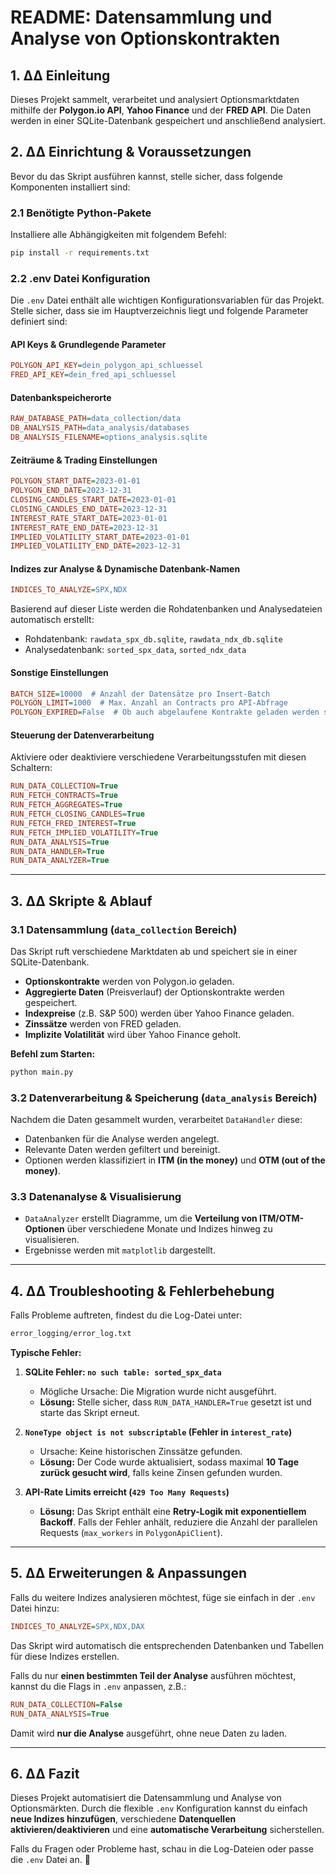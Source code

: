 # README: Datensammlung und Analyse von Optionskontrakten

## **1. ∆∆ Einleitung**
Dieses Projekt sammelt, verarbeitet und analysiert Optionsmarktdaten mithilfe der **Polygon.io API**, **Yahoo Finance** und der **FRED API**. Die Daten werden in einer SQLite-Datenbank gespeichert und anschließend analysiert.

## **2. ∆∆ Einrichtung & Voraussetzungen**
Bevor du das Skript ausführen kannst, stelle sicher, dass folgende Komponenten installiert sind:

### **2.1 Benötigte Python-Pakete**
Installiere alle Abhängigkeiten mit folgendem Befehl:
```bash
pip install -r requirements.txt
```

### **2.2 .env Datei Konfiguration**
Die `.env` Datei enthält alle wichtigen Konfigurationsvariablen für das Projekt. Stelle sicher, dass sie im Hauptverzeichnis liegt und folgende Parameter definiert sind:

#### **API Keys & Grundlegende Parameter**
```ini
POLYGON_API_KEY=dein_polygon_api_schluessel
FRED_API_KEY=dein_fred_api_schluessel
```

#### **Datenbankspeicherorte**
```ini
RAW_DATABASE_PATH=data_collection/data
DB_ANALYSIS_PATH=data_analysis/databases
DB_ANALYSIS_FILENAME=options_analysis.sqlite
```

#### **Zeiträume & Trading Einstellungen**
```ini
POLYGON_START_DATE=2023-01-01
POLYGON_END_DATE=2023-12-31
CLOSING_CANDLES_START_DATE=2023-01-01
CLOSING_CANDLES_END_DATE=2023-12-31
INTEREST_RATE_START_DATE=2023-01-01
INTEREST_RATE_END_DATE=2023-12-31
IMPLIED_VOLATILITY_START_DATE=2023-01-01
IMPLIED_VOLATILITY_END_DATE=2023-12-31
```

#### **Indizes zur Analyse & Dynamische Datenbank-Namen**
```ini
INDICES_TO_ANALYZE=SPX,NDX
```
Basierend auf dieser Liste werden die Rohdatenbanken und Analysedateien automatisch erstellt:
- Rohdatenbank: `rawdata_spx_db.sqlite`, `rawdata_ndx_db.sqlite`
- Analysedatenbank: `sorted_spx_data`, `sorted_ndx_data`

#### **Sonstige Einstellungen**
```ini
BATCH_SIZE=10000  # Anzahl der Datensätze pro Insert-Batch
POLYGON_LIMIT=1000  # Max. Anzahl an Contracts pro API-Abfrage
POLYGON_EXPIRED=False  # Ob auch abgelaufene Kontrakte geladen werden sollen
```

#### **Steuerung der Datenverarbeitung**
Aktiviere oder deaktiviere verschiedene Verarbeitungsstufen mit diesen Schaltern:
```ini
RUN_DATA_COLLECTION=True
RUN_FETCH_CONTRACTS=True
RUN_FETCH_AGGREGATES=True
RUN_FETCH_CLOSING_CANDLES=True
RUN_FETCH_FRED_INTEREST=True
RUN_FETCH_IMPLIED_VOLATILITY=True
RUN_DATA_ANALYSIS=True
RUN_DATA_HANDLER=True
RUN_DATA_ANALYZER=True
```

---

## **3. ∆∆ Skripte & Ablauf**

### **3.1 Datensammlung (`data_collection` Bereich)**
Das Skript ruft verschiedene Marktdaten ab und speichert sie in einer SQLite-Datenbank.
- **Optionskontrakte** werden von Polygon.io geladen.
- **Aggregierte Daten** (Preisverlauf) der Optionskontrakte werden gespeichert.
- **Indexpreise** (z.B. S&P 500) werden über Yahoo Finance geladen.
- **Zinssätze** werden von FRED geladen.
- **Implizite Volatilität** wird über Yahoo Finance geholt.

**Befehl zum Starten:**
```bash
python main.py
```

### **3.2 Datenverarbeitung & Speicherung (`data_analysis` Bereich)**
Nachdem die Daten gesammelt wurden, verarbeitet `DataHandler` diese:
- Datenbanken für die Analyse werden angelegt.
- Relevante Daten werden gefiltert und bereinigt.
- Optionen werden klassifiziert in **ITM (in the money)** und **OTM (out of the money)**.

### **3.3 Datenanalyse & Visualisierung**
- `DataAnalyzer` erstellt Diagramme, um die **Verteilung von ITM/OTM-Optionen** über verschiedene Monate und Indizes hinweg zu visualisieren.
- Ergebnisse werden mit `matplotlib` dargestellt.

---

## **4. ∆∆ Troubleshooting & Fehlerbehebung**
Falls Probleme auftreten, findest du die Log-Datei unter:
```bash
error_logging/error_log.txt
```

**Typische Fehler:**
1. **SQLite Fehler: `no such table: sorted_spx_data`**
   - Mögliche Ursache: Die Migration wurde nicht ausgeführt.
   - **Lösung:** Stelle sicher, dass `RUN_DATA_HANDLER=True` gesetzt ist und starte das Skript erneut.

2. **`NoneType object is not subscriptable` (Fehler in `interest_rate`)**
   - Ursache: Keine historischen Zinssätze gefunden.
   - **Lösung:** Der Code wurde aktualisiert, sodass maximal **10 Tage zurück gesucht wird**, falls keine Zinsen gefunden wurden.

3. **API-Rate Limits erreicht (`429 Too Many Requests`)**
   - **Lösung:** Das Skript enthält eine **Retry-Logik mit exponentiellem Backoff**. Falls der Fehler anhält, reduziere die Anzahl der parallelen Requests (`max_workers` in `PolygonApiClient`).

---

## **5. ∆∆ Erweiterungen & Anpassungen**
Falls du weitere Indizes analysieren möchtest, füge sie einfach in der `.env` Datei hinzu:
```ini
INDICES_TO_ANALYZE=SPX,NDX,DAX
```
Das Skript wird automatisch die entsprechenden Datenbanken und Tabellen für diese Indizes erstellen.

Falls du nur **einen bestimmten Teil der Analyse** ausführen möchtest, kannst du die Flags in `.env` anpassen, z.B.:
```ini
RUN_DATA_COLLECTION=False
RUN_DATA_ANALYSIS=True
```
Damit wird **nur die Analyse** ausgeführt, ohne neue Daten zu laden.

---

## **6. ∆∆ Fazit**
Dieses Projekt automatisiert die Datensammlung und Analyse von Optionsmärkten.
Durch die flexible `.env` Konfiguration kannst du einfach **neue Indizes hinzufügen**, verschiedene **Datenquellen aktivieren/deaktivieren** und eine **automatische Verarbeitung** sicherstellen.

Falls du Fragen oder Probleme hast, schau in die Log-Dateien oder passe die `.env` Datei an. 🚀

